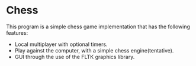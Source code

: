 # Chess 
This program is a simple chess game implementation that has the following features:
- Local multiplayer with optional timers.
- Play against the computer, with a simple chess engine(tentative).
- GUI through the use of the FLTK graphics library.